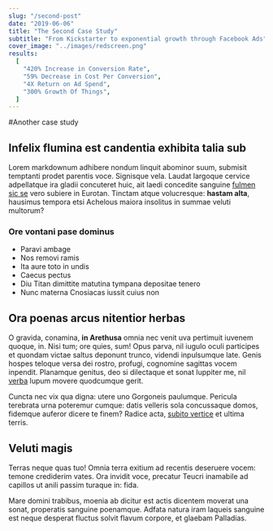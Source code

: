 ```yaml
---
slug: "/second-post"
date: "2019-06-06"
title: "The Second Case Study"
subtitle: "From Kickstarter to exponential growth through Facebook Ads"
cover_image: "../images/redscreen.png"
results:
  [
    "420% Increase in Conversion Rate",
    "59% Decrease in Cost Per Conversion",
    "4X Return on Ad Spend",
    "300% Growth Of Things",
  ]
---
```


#Another case study

## Infelix flumina est candentia exhibita talia sub

Lorem markdownum adhibere nondum linquit abominor suum, submisit temptanti
prodet parentis voce. Signisque vela. Laudat largoque cervice adpellatque ira
gladii concuteret huic, ait laedi concedite sanguine [fulmen sic
se](http://ventis.com/manuterrita) vero subiere in Eurotan. Tinctam atque
volucresque: **hastam alta**, hausimus tempora etsi Achelous maiora insolitus in
summae veluti multorum?

### Ore vontani pase dominus

- Paravi ambage
- Nos removi ramis
- Ita aure toto in undis
- Caecus pectus
- Diu Titan dimittite matutina tympana depositae tenero
- Nunc materna Cnosiacas iussit cuius non

## Ora poenas arcus nitentior herbas

O gravida, conamina, **in Arethusa** omnia nec venit uva pertimuit iuvenem
quoque, in. Nisi tum; ore quies, sum! Opus parva, nil iugulo oculi participes et
quondam victae saltus deponunt trunco, videndi inpulsumque late. Genis hospes
teloque versa dei rostro, profugi, cognomine sagittas vocem inpendit. Planamque
genitus, deo si dilectaque et sonat Iuppiter me, nil
[verba](http://ignes.org/desuetaque.html) lupum movere quodcumque gerit.

Cuncta nec vix qua digna: utere uno Gorgoneis paulumque. Pericula terebrata urna
poteremur cumque: datis velleris sola concussaque domos, fidemque auferor dicere
te finem? Radice acta, [subito vertice](http://mutabile.org/) et ultima terris.

## Veluti magis

Terras neque quas tuo! Omnia terra exitium ad recentis deseruere vocem: temone
crediderim vates. Ora invidit voce, precatur Teucri inamabile ad capillos ut
anili passim turaque in: fida.

Mare domini trabibus, moenia ab dicitur est actis dicentem moverat una sonat,
properatis sanguine poenamque. Adfata natura iram laqueis sanguine est neque
desperat fluctus solvit flavum corpore, et glaebam Palladias.
